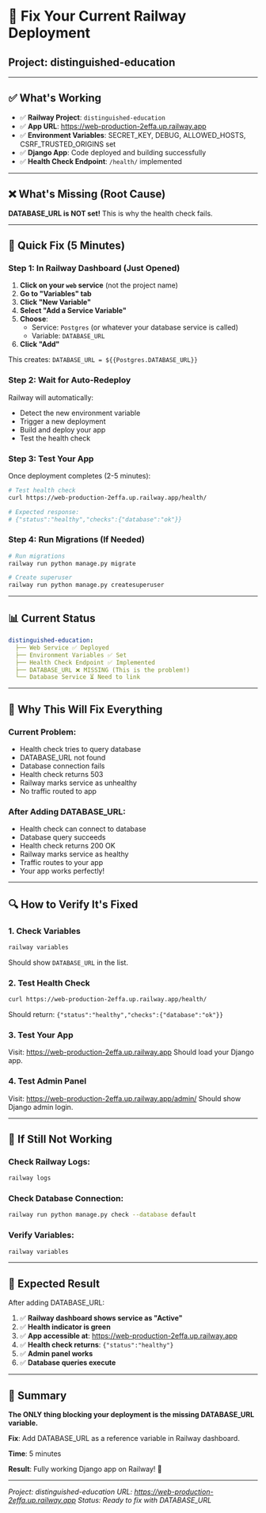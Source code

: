 # 🔧 Fix Your Current Railway Deployment
## Project: distinguished-education

---

## ✅ What's Working

- ✅ **Railway Project**: `distinguished-education`
- ✅ **App URL**: https://web-production-2effa.up.railway.app
- ✅ **Environment Variables**: SECRET_KEY, DEBUG, ALLOWED_HOSTS, CSRF_TRUSTED_ORIGINS set
- ✅ **Django App**: Code deployed and building successfully
- ✅ **Health Check Endpoint**: `/health/` implemented

---

## ❌ What's Missing (Root Cause)

**DATABASE_URL is NOT set!** This is why the health check fails.

---

## 🚀 Quick Fix (5 Minutes)

### **Step 1: In Railway Dashboard (Just Opened)**

1. **Click on your `web` service** (not the project name)
2. **Go to "Variables" tab**
3. **Click "New Variable"**
4. **Select "Add a Service Variable"**
5. **Choose**:
   - Service: `Postgres` (or whatever your database service is called)
   - Variable: `DATABASE_URL`
6. **Click "Add"**

This creates: `DATABASE_URL = ${{Postgres.DATABASE_URL}}`

### **Step 2: Wait for Auto-Redeploy**

Railway will automatically:
- Detect the new environment variable
- Trigger a new deployment
- Build and deploy your app
- Test the health check

### **Step 3: Test Your App**

Once deployment completes (2-5 minutes):

```bash
# Test health check
curl https://web-production-2effa.up.railway.app/health/

# Expected response:
# {"status":"healthy","checks":{"database":"ok"}}
```

### **Step 4: Run Migrations (If Needed)**

```bash
# Run migrations
railway run python manage.py migrate

# Create superuser
railway run python manage.py createsuperuser
```

---

## 📊 Current Status

```yaml
distinguished-education:
  ├── Web Service ✅ Deployed
  ├── Environment Variables ✅ Set
  ├── Health Check Endpoint ✅ Implemented
  ├── DATABASE_URL ❌ MISSING (This is the problem!)
  └── Database Service ⏳ Need to link
```

---

## 🎯 Why This Will Fix Everything

### **Current Problem:**
- Health check tries to query database
- DATABASE_URL not found
- Database connection fails
- Health check returns 503
- Railway marks service as unhealthy
- No traffic routed to app

### **After Adding DATABASE_URL:**
- Health check can connect to database
- Database query succeeds
- Health check returns 200 OK
- Railway marks service as healthy
- Traffic routes to your app
- Your app works perfectly!

---

## 🔍 How to Verify It's Fixed

### **1. Check Variables**
```bash
railway variables
```
Should show `DATABASE_URL` in the list.

### **2. Test Health Check**
```bash
curl https://web-production-2effa.up.railway.app/health/
```
Should return: `{"status":"healthy","checks":{"database":"ok"}}`

### **3. Test Your App**
Visit: https://web-production-2effa.up.railway.app
Should load your Django app.

### **4. Test Admin Panel**
Visit: https://web-production-2effa.up.railway.app/admin/
Should show Django admin login.

---

## 🚨 If Still Not Working

### **Check Railway Logs:**
```bash
railway logs
```

### **Check Database Connection:**
```bash
railway run python manage.py check --database default
```

### **Verify Variables:**
```bash
railway variables
```

---

## 🎉 Expected Result

After adding DATABASE_URL:

1. ✅ **Railway dashboard shows service as "Active"**
2. ✅ **Health indicator is green**
3. ✅ **App accessible at**: https://web-production-2effa.up.railway.app
4. ✅ **Health check returns**: `{"status":"healthy"}`
5. ✅ **Admin panel works**
6. ✅ **Database queries execute**

---

## 📝 Summary

**The ONLY thing blocking your deployment is the missing DATABASE_URL variable.**

**Fix**: Add DATABASE_URL as a reference variable in Railway dashboard.

**Time**: 5 minutes

**Result**: Fully working Django app on Railway! 🚀

---

*Project: distinguished-education*
*URL: https://web-production-2effa.up.railway.app*
*Status: Ready to fix with DATABASE_URL*
